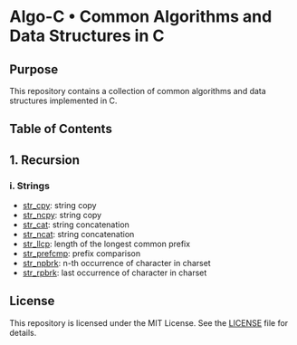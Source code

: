 # Algo-C • Common Algorithms and Data Structures in C

## Purpose
This repository contains a collection of common algorithms and data structures implemented in C.

## Table of Contents
## 1. Recursion
### i. Strings
- [str_cpy](https://github.com/Hytashi/Algo-C/blob/main/recursion/strings/rec_strings.c#L4): string copy
- [str_ncpy](https://github.com/Hytashi/Algo-C/blob/main/recursion/strings/rec_strings.c#L12): string copy
- [str_cat](https://github.com/Hytashi/Algo-C/blob/main/recursion/strings/rec_strings.c#L21): string concatenation
- [str_ncat](https://github.com/Hytashi/Algo-C/blob/main/recursion/strings/rec_strings.c#L28): string concatenation
- [str_llcp](https://github.com/Hytashi/Algo-C/blob/main/recursion/strings/rec_strings.c#L35): length of the longest common prefix
- [str_prefcmp](https://github.com/Hytashi/Algo-C/blob/main/recursion/strings/rec_strings.c#L42): prefix comparison
- [str_npbrk](https://github.com/Hytashi/Algo-C/blob/main/recursion/strings/rec_strings.c#L52): n-th occurrence of character in charset
- [str_rpbrk](https://github.com/Hytashi/Algo-C/blob/main/recursion/strings/rec_strings.c#L65): last occurrence of character in charset

## License
This repository is licensed under the MIT License. See the [LICENSE](https://github.com/Hytashi/Algo-C/blob/main/LICENSE) file for details.